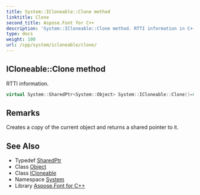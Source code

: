 ```yaml
---
title: System::ICloneable::Clone method
linktitle: Clone
second_title: Aspose.Font for C++
description: 'System::ICloneable::Clone method. RTTI information in C++.'
type: docs
weight: 100
url: /cpp/system/icloneable/clone/
---
```

## ICloneable::Clone method


RTTI information.

```cpp
virtual System::SharedPtr<System::Object> System::ICloneable::Clone()=0
```

## Remarks


Creates a copy of the current object and returns a shared pointer to it. 
## See Also

* Typedef [SharedPtr](../../sharedptr/)
* Class [Object](../../object/)
* Class [ICloneable](../)
* Namespace [System](../../)
* Library [Aspose.Font for C++](../../../)
